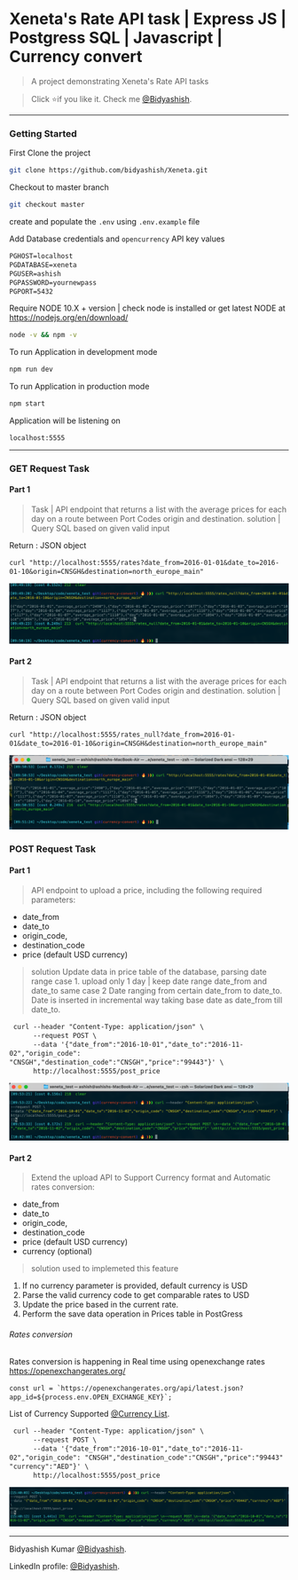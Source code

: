 # Xeneta's Rate API task | Express JS | Postgress SQL | Javascript | Currency convert
> A project demonstrating Xeneta's Rate API tasks

> Click :star:if you like it. Check me [@Bidyashish](https://www.bidyashish.com).


---

### Getting Started 

First Clone the project
```bash
git clone https://github.com/bidyashish/Xeneta.git
```

Checkout to master branch 
```bash
git checkout master
```
create and populate the `.env` using `.env.example` file

Add Database credentials and `opencurrency` API key values
```
PGHOST=localhost
PGDATABASE=xeneta	 
PGUSER=ashish	 
PGPASSWORD=yournewpass
PGPORT=5432
```

Require NODE 10.X + version | check node is installed or get latest NODE at https://nodejs.org/en/download/
```bash
node -v && npm -v
```

To run Application in development mode
```bash
npm run dev
```

To run Application in production mode
```bash
npm start
```

Application will be listening on 
```
localhost:5555
```

---
### GET Request Task
#### Part 1
> Task | API endpoint that returns a list with the average prices for each day on a route between Port Codes origin and destination.
> solution | Query SQL based on given valid input

Return : JSON object

```
curl "http://localhost:5555/rates?date_from=2016-01-01&date_to=2016-01-10&origin=CNSGH&destination=north_europe_main"

```

![alt text](https://github.com/bidyashish/Xeneta/blob/currency-convert/screenshots/1.png?raw=true)

#### Part 2
> Task | API endpoint that returns a list with the average prices for each day on a route between Port Codes origin and destination.
> solution | Query SQL based on given valid input

Return : JSON object

```
curl "http://localhost:5555/rates_null?date_from=2016-01-01&date_to=2016-01-10&origin=CNSGH&destination=north_europe_main"

```


![alt text](https://github.com/bidyashish/Xeneta/blob/currency-convert/screenshots/2.png?raw=true)

### POST Request Task

#### Part 1
> API endpoint to upload a price, including the following required parameters:

* date_from
* date_to
* origin_code,
* destination_code
* price (default USD currency)

> solution 
Update data in price table of the database, parsing  date range 
case 1. upload only 1 day | keep date range date_from  and date_to same
case 2  Date ranging from certain date_from to date_to. Date is inserted in incremental way taking base date as date_from  till date_to.

```
 curl --header "Content-Type: application/json" \
      --request POST \
      --data '{"date_from":"2016-10-01","date_to":"2016-11-02","origin_code": "CNSGH","destination_code":"CNSGH","price":"99443"}' \
      http://localhost:5555/post_price

```

![alt text](https://github.com/bidyashish/Xeneta/blob/currency-convert/screenshots/3.png?raw=true)

#### Part 2
> Extend the upload API to Support Currency format and Automatic rates conversion:

* date_from
* date_to
* origin_code,
* destination_code
* price (default USD currency)
* currency (optional)

> solution used to implemeted this feature

1. If no currency parameter is provided, default currency is USD
2. Parse the valid currency code to get comparable rates to USD 
3. Update the price based in the current rate.
4. Perform the save data operation in Prices table in PostGress

###### Rates conversion
Rates conversion is happening in Real time using openexchange rates https://openexchangerates.org/ 

```
const url = `https://openexchangerates.org/api/latest.json?app_id=${process.env.OPEN_EXCHANGE_KEY}`;
```






List of Currency Supported [@Currency List](https://github.com/bidyashish/Xeneta/blob/master/currencyConvert/currencyList.js).


```
 curl --header "Content-Type: application/json" \
      --request POST \
      --data '{"date_from":"2016-10-01","date_to":"2016-11-02","origin_code": "CNSGH","destination_code":"CNSGH","price":"99443" "currency":"AED"}' \
      http://localhost:5555/post_price

```


![alt text](https://github.com/bidyashish/Xeneta/blob/currency-convert/screenshots/4.png?raw=true)



---
Bidyashish Kumar [@Bidyashish](https://www.bidyashish.com).

LinkedIn profile: [@Bidyashish](https://www.linkedin.com/in/bidyashish/).